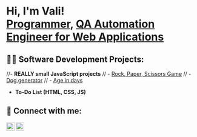 <h1>Hi, I'm Vali! <br/><a href="https://github.com/valentincostin13">Programmer</a>, <a href="">QA Automation Engineer for Web Applications</a>

<h2>👨‍💻 Software Development Projects:</h2>

//- <b>REALLY small JavaScript projects</b>
 // - [Rock, Paper, Scissors Game](https://github.com/valentincostin13/RockPapperScissors)
 // - [Dog generator](https://github.com/valentincostin13/DogGenerator)
 // - [Age in days](https://github.com/valentincostin13/AgeInDays)

 - <b> To-Do List (HTML, CSS, JS) </b>

    
<h2> 🤳 Connect with me:</h2>

[<img align="left" alt="JoshMadakor | LinkedIn" width="22px" src="https://cdn.jsdelivr.net/npm/simple-icons@v3/icons/linkedin.svg" />][linkedin]
[<img align="left" alt="JoshMadakor | Instagram" width="22px" src="https://cdn.jsdelivr.net/npm/simple-icons@v3/icons/instagram.svg" />][instagram]

[instagram]: https://www.instagram.com/costinvali/
[linkedin]: https://www.linkedin.com/in/valentin-costin-0391b7232/
